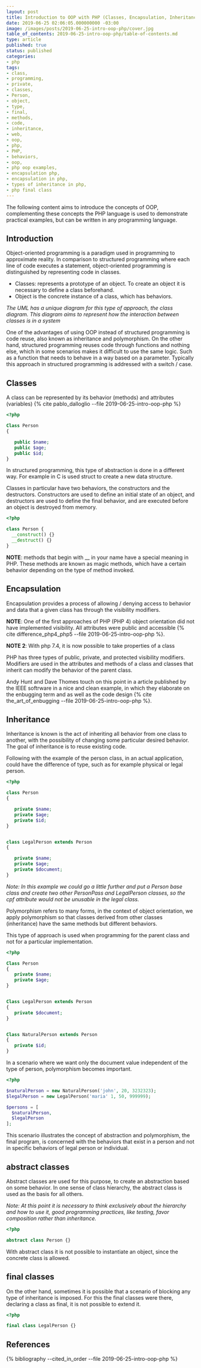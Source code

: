 ```yaml
---
layout: post
title: Introduction to OOP with PHP (Classes, Encapsulation, Inheritance)
date: 2019-06-25 02:06:05.000000000 -03:00
image: /images/posts/2019-06-25-intro-oop-php/cover.jpg
table_of_contents: 2019-06-25-intro-oop-php/table-of-contents.md
type: article
published: true
status: published
categories:
- php
tags:
- class,
- programming,
- private,
- classes,
- Person,
- object,
- type,
- final,
- methods,
- code,
- inheritance,
- web,
- oop,
- php,
- PHP,
- behaviors,
- oop,
- php oop examples,
- encapsulation php,
- encapsulation in php,
- types of inheritance in php,
- php final class
---
```


The following content aims to introduce the concepts of OOP, complementing these
concepts the PHP language is used to demonstrate practical examples, but can be
written in any programming language.

## Introduction

Object-oriented programming is a paradigm used in programming to approximate
reality. In comparison to structured programming where each line of code
executes a statement, object-oriented programming is distinguished by
representing code in classes.

- Classes: represents a prototype of an object. To create an object it is necessary to define a class beforehand.
- Object is the concrete instance of a class, which has behaviors.

*The UML has a unique diagram for this type of approach, the class diagram. This diagram aims to represent how the interaction between classes is in a system*

One of the advantages of using OOP instead of structured programming is code
reuse, also known as inheritance and polymorphism. On the other hand,
structured programming reuses code through functions and nothing else, which in
some scenarios makes it difficult to use the same logic. Such as a function
that needs to behave in a way based on a parameter. Typically this approach in
structured programming is addressed with a switch / case.

## Classes

A class can be represented by its behavior (methods) and attributes (variables)
{% cite pablo_dalloglio --file 2019-06-25-intro-oop-php %}

``` php
<?php

Class Person
{

   public $name;
   public $age;
   public $id;
}
```

In structured programming, this type of abstraction is done in a different way.
For example in C is used struct to create a new data structure.

Classes in particular have two behaviors, the constructors and the destructors.
Constructors are used to define an initial state of an object, and destructors
are used to define the final behavior, and are executed before an object is
destroyed from memory.

```php
<?php

class Person {
  __construct() {}
  __destruct() {}
}
```

**NOTE**: methods that begin with __ in your name have a special meaning in PHP.
These methods are known as magic methods, which have a certain behavior
depending on the type of method invoked.

## Encapsulation

Encapsulation provides a process of allowing / denying access to behavior and
data that a given class has through the visibility modifiers.

**NOTE**: One of the first approaches of PHP (PHP 4) object orientation did not
have implemented visibility. All attributes were public and accessible
{% cite difference_php4_php5 --file 2019-06-25-intro-oop-php %}.

**NOTE 2**: With php 7.4, it is now possible to take properties of a class

PHP has three types of public, private, and protected visibility modifiers.
Modifiers are used in the attributes and methods of a class and classes that
inherit can modify the behavior of the parent class.

Andy Hunt and Dave Thomes touch on this point in a article published by the
IEEE softrware in a nice and clean example, in which they elaborate on
the enbugging term and as well as the code design {% cite the_art_of_enbugging --file 2019-06-25-intro-oop-php %}.

## Inheritance

Inheritance is known is the act of inheriting all behavior from one class to
another, with the possibility of changing some particular desired behavior.
The goal of inheritance is to reuse existing code.

Following with the example of the person class, in an actual application, could
have the difference of type, such as for example physical or legal person.

```php
<?php

class Person
{

   private $name;
   private $age;
   private $id;
}


class LegalPerson extends Person
{

   private $name;
   private $age;
   private $document;
}
```

*Note: In this example we could go a little further and put a Person base class
and create two other PersonPass and LegalPerson classes, so the cpf attribute
would not be unusable in the legal class.*

Polymorphism refers to many forms, in the context of object orientation,
we apply polymorphism so that classes derived from other classes (inheritance)
have the same methods but different behaviors.

This type of approach is used when programming for the parent class and not for
a particular implementation.

```php
<?php

Class Person
{
   private $name;
   private $age;
}


Class LegalPerson extends Person
{
   private $document;
}


Class NaturalPerson extends Person
{
   private $id;
}
```

In a scenario where we want only the document value independent of the type of
person, polymorphism becomes important.

```php
<?php

$naturalPerson = new NaturalPerson('john', 20, 3232323);
$legalPerson = new LegalPerson('maria' 1, 50, 999999);

$persons = [
  $naturalPerson,
  $legalPerson
];
```

This scenario illustrates the concept of abstraction and polymorphism, the final
program, is concerned with the behaviors that exist in a person and not in
specific behaviors of legal person or individual.

## abstract classes

Abstract classes are used for this purpose, to create an abstraction based on
some behavior. In one sense of class hierarchy, the abstract class is used as
the basis for all others.

*Note: At this point it is necessary to think exclusively about the hierarchy and
how to use it, good programming practices, like testing, favor composition
rather than inheritance.*

```php
<?php

abstract class Person {}
```

With abstract class it is not possible to instantiate an object, since the
concrete class is allowed.

## final classes

On the other hand, sometimes it is possible that a scenario of blocking any type
of inheritance is imposed. For this the final classes were there, declaring a 
class as final, it is not possible to extend it.

```php
<?php

final class LegalPerson {}
```

## References

{% bibliography --cited_in_order --file 2019-06-25-intro-oop-php %}
